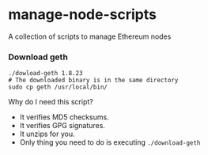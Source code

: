 # manage-node-scripts
A collection of scripts to manage Ethereum nodes

### Download geth
```
./dowload-geth 1.8.23
# The downloaded binary is in the same directory
sudo cp geth /usr/local/bin/
```

Why do I need this script?
- It verifies MD5 checksums.
- It verifies GPG signatures.
- It unzips for you.
- Only thing you need to do is executing `./download-geth`
